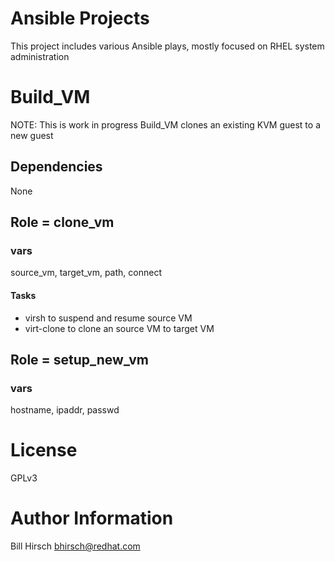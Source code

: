 # Ansible Projects
This project includes various Ansible plays, mostly focused on RHEL system administration

# Build_VM
NOTE:  This is work in progress
Build_VM clones an existing KVM guest to a new guest

## Dependencies 
None

## Role = clone_vm

### vars
source_vm, target_vm, path, connect

#### Tasks 
- virsh to suspend and resume source VM
- virt-clone to clone an source VM to target VM

## Role = setup_new_vm

### vars
hostname, ipaddr, passwd

# License
GPLv3
# Author Information
Bill Hirsch bhirsch@redhat.com

